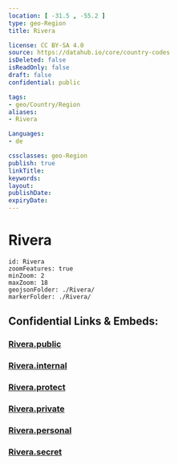 ```yaml
---
location: [ -31.5 , -55.2 ] 
type: geo-Region
title: Rivera

license: CC BY-SA 4.0
source: https://datahub.io/core/country-codes
isDeleted: false
isReadOnly: false
draft: false
confidential: public

tags:
- geo/Country/Region
aliases:
- Rivera

Languages:
- de

cssclasses: geo-Region
publish: true
linkTitle: 
keywords: 
layout: 
publishDate: 
expiryDate: 
---
```


# Rivera

```leaflet
id: Rivera
zoomFeatures: true 
minZoom: 2 
maxZoom: 18
geojsonFolder: ./Rivera/
markerFolder: ./Rivera/
```


## Confidential Links & Embeds: 

### [Rivera.public](/_public/\Earth\Continent\America~South\Uruguay\departments~UruguayRivera.public.md) 

### [Rivera.internal](/_internal/\Earth\Continent\America~South\Uruguay\departments~UruguayRivera.internal.md) 

### [Rivera.protect](/_protect/\Earth\Continent\America~South\Uruguay\departments~UruguayRivera.protect.md) 

### [Rivera.private](/_private/\Earth\Continent\America~South\Uruguay\departments~UruguayRivera.private.md) 

### [Rivera.personal](/_personal/\Earth\Continent\America~South\Uruguay\departments~UruguayRivera.personal.md) 

### [Rivera.secret](/_secret/\Earth\Continent\America~South\Uruguay\departments~UruguayRivera.secret.md)

